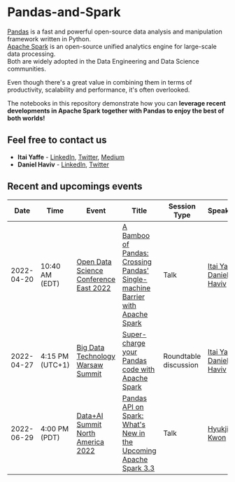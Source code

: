 # Pandas-and-Spark
[Pandas](https://pandas.pydata.org/) is a fast and powerful open-source data analysis and manipulation framework written in Python.
<br>
[Apache Spark](https://spark.apache.org/) is an open-source unified analytics engine for large-scale data processing.
<br>
Both are widely adopted in the Data Engineering and Data Science communities.

Even though there's a great value in combining them in terms of productivity, scalability and performance, it's often overlooked.

The notebooks in this repository demonstrate how you can **leverage recent developments in Apache Spark together with Pandas to enjoy the best of both worlds!**


## Feel free to contact us
* **Itai Yaffe** - [LinkedIn](https://www.linkedin.com/in/itaiy/), [Twitter](https://twitter.com/ItaiYaffe), [Medium](https://medium.com/@itai.yaffe)
* **Daniel Haviv** - [LinkedIn](https://www.linkedin.com/in/danielhaviv/), [Twitter](https://twitter.com/danielil_)


## Recent and upcomings events

| Date | Time | Event | Title | Session Type | Speaker(s) | Slides | Recording | Location | Language |
| ---- | ---- | ----- | ----- | ------------ | ---------- | ------ | --------- | -------- | -------- |
| 2022-04-20 | 10:40 AM (EDT) | [Open Data Science Conference East 2022](https://odsc.com/boston/) | [A Bamboo of Pandas: Crossing Pandas' Single-machine Barrier with Apache Spark](https://odsc.com/speakers/a-bamboo-of-pandas-crossing-pandas-single-machine-barrier-with-apache-spark-2/) | Talk | [Itai Yaffe](https://www.linkedin.com/in/itaiy/), [Daniel Haviv](https://www.linkedin.com/in/danielhaviv/) |  |  | [🇺🇸](## "USA") | English |
| 2022-04-27 | 4:15 PM (UTC+1) | [Big Data Technology Warsaw Summit](https://bigdatatechwarsaw.eu/) | [Super-charge your Pandas code with Apache Spark](https://bigdatatechwarsaw.eu/agenda/) | Roundtable discussion | [Itai Yaffe](https://www.linkedin.com/in/itaiy/), [Daniel Haviv](https://www.linkedin.com/in/danielhaviv/) |  |  | [🇵🇱](## "Poland") | English |
| 2022-06-29 | 4:00 PM (PDT) | [Data+AI Summit North America 2022](https://databricks.com/dataaisummit/north-america-2022) | [Pandas API on Spark: What's New in the Upcoming Apache Spark 3.3](https://databricks.com/dataaisummit/north-america-2022/agenda?sessionid=2255) | Talk | [Hyukjin Kwon](https://www.linkedin.com/in/hyukjin-kwon-25045412b/) |  |  | [🇺🇸](## "USA") | English |
